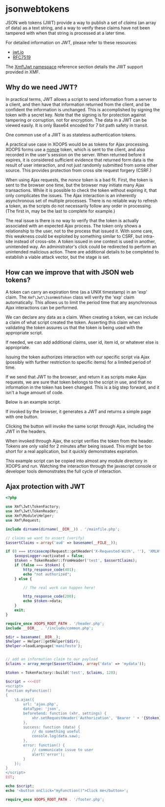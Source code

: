 # jsonwebtokens

JSON web tokens \(JWT\) provide a way to publish a set of _claims_ \(an array of data\) as a text string, and a way to verify these claims have not been tampered with when that string is processed at a later time.

For detailed information on JWT, please refer to these resources:

* [jwt.io](https://jwt.io/)
* [RFC7519](https://tools.ietf.org/html/rfc7519)

The [Xmf\Jwt namespace](../jwt/) reference section details the JWT support provided in XMF.

## Why do we need JWT?

In practical terms, JWT allows a script to send information from a server to a client, and then have that information returned from the client, and be confident the information is unchanged. This is accomplished by signing the token with a secret key. Note that the signing is for protection against tampering or corruption, not for encryption. The data in a JWT can be viewed easily. It is only Base64 encoded for 7 bit path safety in transit.

One common use of a JWT is as stateless authentication tokens.

A practical use case in XOOPS would be as tokens for Ajax processing. XOOPS forms use a [nonce](https://en.wikipedia.org/wiki/Cryptographic_nonce) token, which is sent to the client, and also recorded in the user's session on the server. When returned before it expires, it is considered sufficient evidence that returned form data is the result of user interaction, and not just randomly submitted from some other source. This provides protection from cross site request forgery \(CSRF.\)

When using Ajax requests, the _nonce_ token is a bad fit. First, the token is sent to the browser one time, but the browser may initiate many Ajax transactions. While it is possible to check the token without expiring it, that only complicates the issues. The Ajax interaction is an inherently asynchronous set of multiple processes. There is no reliable way to refresh a token, as the scripts do not necessarily follow any order in processing. \(The first in, may be the last to complete for example.\)

The real issue is there is no way to verify that the token is actually associated with an expected Ajax process. The token only shows a relationship to the user, not to the process that issued it. With some care, this weakness could be exploited by something similar to CSRF, but intra-site instead of cross-site. A token issued in one context is used in another, unintended way. An administrator's click could be redirected to perform an unintended malicious action. There are additional details to be completed to establish a viable attack vector, but the stage is set.

## How can we improve that with JSON web tokens?

A token can carry an expiration time \(as a UNIX timestamp\) in an 'exp' claim. The `Xmf\Jwt\JsonWebToken` class will verify the 'exp' claim automatically. This allows us to limit the period time that any asynchronous Ajax interactions can be performed.

We can declare any data as a claim. When creating a token, we can include a claim of what script created the token. Asserting this claim when validating the token assures us that the token is being used with the appropriate script.

If needed, we can add additional claims, user id, item id, or whatever else is appropriate.

Issuing the token authorizes interaction with our specific script via Ajax \(possibly with further restriction to specific items\) for a limited period of time.

If we send that JWT to the browser, and return it as scripts make Ajax requests, we are sure that token belongs to the script in use, and that no information in the token has been changed. This is a big step forward, and it isn't a huge amount of code.

Below is an example script.

If invoked by the browser, it generates a JWT and returns a simple page with one button.

Clicking the button will invoke the same script through Ajax, including the JWT in the headers.

When invoked through Ajax, the script verifies the token from the header. Tokens are only valid for 2 minutes after being issued. This might be too short for a real application, but it quickly demonstrates expiration.

This example script can be copied into almost any module directory in XOOPS and run. Watching the interaction through the javascript console or developer tools demonstrates the full cycle of interaction.

## Ajax protection with JWT

```php
<?php

use Xmf\Jwt\TokenFactory;
use Xmf\Jwt\TokenReader;
use Xmf\Module\Helper;
use Xmf\Request;

include dirname(dirname(__DIR__)) . '/mainfile.php';

// claims we want to assert (verify)
$assertClaims = array('aud' => basename(__FILE__));

if (0 === strcasecmp(Request::getHeader('X-Requested-With', ''), 'XMLHttpRequest')) {
    $xoopsLogger->activated = false;
    $token = TokenReader::fromHeader('test', $assertClaims);
    if (false === $token) {
        http_response_code(401);
        echo "not authorized";
    } else {

        // The real work can happen here!

        http_response_code(200);
        echo $token->data;
    }
    exit;
}

require_once XOOPS_ROOT_PATH . '/header.php';
include __DIR__ . '/include/common.php';

$dir = basename(__DIR__);
$helper = Helper::getHelper($dir);
$helper->loadLanguage('manifesto');


// add an information claim to our payload
$claims = array_merge($assertClaims, array('data' => 'mydata'));

$token = TokenFactory::build('test', $claims, 120);

$script = <<<EOT
<script>
function myFunction()
{
    \$.ajax({
        url: 'ajax.php',
        dataType: 'json',
        beforeSend: function (xhr, settings) {
            xhr.setRequestHeader('Authorization', 'Bearer ' + '{$token}');
        },
        success: function (data) {
            // do something useful
            console.log(data.saw);
        },
        error: function() {
            // communicate issue to user
            alert('error');
        }
    });
}
</script>
EOT;

echo $script;
echo '<button onClick="myFunction()">Click me</button>';

require_once XOOPS_ROOT_PATH . '/footer.php';
```

